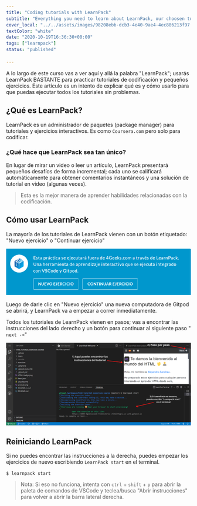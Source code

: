 ```yaml
---
title: "Coding tutorials with LearnPack"
subtitle: "Everything you need to learn about LearnPack, our choosen tutorial engine for coding content"
cover_local: "../../assets/images/98208ebb-dcb3-4e40-9ae4-4ec886213f97.jpeg"
textColor: "white"
date: "2020-10-19T16:36:30+00:00"
tags: ["learnpack"]
status: "published"

---
```

A lo largo de este curso vas a ver aquí y allá la palabra "LearnPack"; usarás LearnPack BASTANTE para practicar tutoriales de codificación y pequeños ejercicios. Este artículo es un intento de explicar qué es y cómo usarlo para que puedas ejecutar todos los tutoriales sin problemas.

## ¿Qué es LearnPack?

LearnPack es un administrador de paquetes (package manager) para tutoriales y ejercicios interactivos. Es como `Coursera.com` pero solo para codificar.

### ¿Qué hace que LearnPack sea tan único?

En lugar de mirar un video o leer un artículo, LearnPack presentará pequeños desafíos de forma incremental; cada uno se calificará automáticamente para obtener comentarios instantáneos y una solución de tutorial en video (algunas veces).

> Esta es la mejor manera de aprender habilidades relacionadas con la codificación.

## Cómo usar LearnPack

La mayoría de los tutoriales de LearnPack vienen con un botón etiquetado: "Nuevo ejercicio" o "Continuar ejercicio"

![Learnpack Alert on 4geeks.com](../../assets/images/learnpack-alert.e.png)

Luego de darle clic en "Nuevo ejercicio" una nueva computadora de Gitpod se abrirá, y LearnPack va a empezar a correr inmediatamente.  

Todos los tutoriales de LearnPack  vienen en pasos; vas a encontrar las instrucciones del lado derecho y un botón para continuar al siguiente paso " `next ->`"

![Learnpack explanation](../../assets/images/learnpack-explanation.e.png)

## Reiniciando LearnPack

Si no puedes encontrar las instrucciones a la derecha, puedes empezar los ejercicios de nuevo escribiendo `LearnPack start` en el terminal.

```
$ learnpack start
```

> Nota: Si eso no funciona, intenta con `ctrl` + `shift` + `p` para abrir la paleta de comandos de VSCode y teclea/busca "Abrir instrucciones" para volver a abrir la barra lateral derecha.
